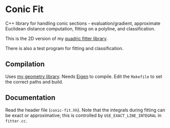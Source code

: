 # Conic Fit
C++ library for handling conic sections - evaluation/gradient, approximate Euclidean distance computation, fitting on a polyline, and classification.

This is the 2D version of my [quadric fitter library](https://github.com/salvipeter/quadric-fit).

There is also a test program for fitting and classification.

## Compilation
Uses [my geometry library](https://github.com/salvipeter/libgeom/). Needs [Eigen](https://eigen.tuxfamily.org/) to compile.
Edit the `Makefile` to set the correct paths and build.

## Documentation
Read the header file (`conic-fit.hh`).
Note that the integrals during fitting can be exact or approximative;
this is controlled by `USE_EXACT_LINE_INTEGRAL` in `fitter.cc`.
